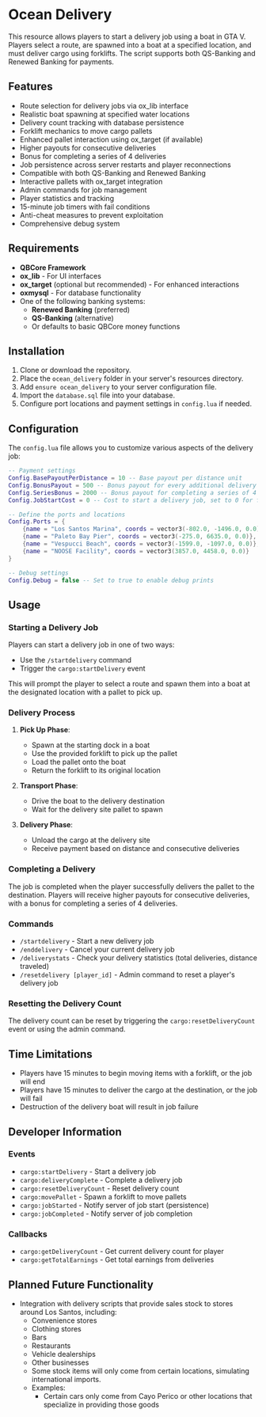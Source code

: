 # Ocean Delivery

This resource allows players to start a delivery job using a boat in GTA V. Players select a route, are spawned into a boat at a specified location, and must deliver cargo using forklifts. The script supports both QS-Banking and Renewed Banking for payments.

## Features

- Route selection for delivery jobs via ox_lib interface
- Realistic boat spawning at specified water locations
- Delivery count tracking with database persistence
- Forklift mechanics to move cargo pallets
- Enhanced pallet interaction using ox_target (if available)
- Higher payouts for consecutive deliveries
- Bonus for completing a series of 4 deliveries
- Job persistence across server restarts and player reconnections
- Compatible with both QS-Banking and Renewed Banking
- Interactive pallets with ox_target integration
- Admin commands for job management
- Player statistics and tracking
- 15-minute job timers with fail conditions
- Anti-cheat measures to prevent exploitation
- Comprehensive debug system

## Requirements

- **QBCore Framework**
- **ox_lib** - For UI interfaces
- **ox_target** (optional but recommended) - For enhanced interactions
- **oxmysql** - For database functionality
- One of the following banking systems:
  - **Renewed Banking** (preferred)
  - **QS-Banking** (alternative)
  - Or defaults to basic QBCore money functions

## Installation

1. Clone or download the repository.
2. Place the `ocean_delivery` folder in your server's resources directory.
3. Add `ensure ocean_delivery` to your server configuration file.
4. Import the `database.sql` file into your database.
5. Configure port locations and payment settings in `config.lua` if needed.

## Configuration

The `config.lua` file allows you to customize various aspects of the delivery job:

```lua
-- Payment settings
Config.BasePayoutPerDistance = 10 -- Base payout per distance unit
Config.BonusPayout = 500 -- Bonus payout for every additional delivery in a row
Config.SeriesBonus = 2000 -- Bonus payout for completing a series of 4 deliveries
Config.JobStartCost = 0 -- Cost to start a delivery job, set to 0 for free jobs

-- Define the ports and locations
Config.Ports = {
    {name = "Los Santos Marina", coords = vector3(-802.0, -1496.0, 0.0)},
    {name = "Paleto Bay Pier", coords = vector3(-275.0, 6635.0, 0.0)},
    {name = "Vespucci Beach", coords = vector3(-1599.0, -1097.0, 0.0)},
    {name = "NOOSE Facility", coords = vector3(3857.0, 4458.0, 0.0)}
}

-- Debug settings
Config.Debug = false -- Set to true to enable debug prints

```
## Usage

### Starting a Delivery Job

Players can start a delivery job in one of two ways:
- Use the `/startdelivery` command
- Trigger the `cargo:startDelivery` event

This will prompt the player to select a route and spawn them into a boat at the designated location with a pallet to pick up.

### Delivery Process

1. **Pick Up Phase**:
   - Spawn at the starting dock in a boat
   - Use the provided forklift to pick up the pallet
   - Load the pallet onto the boat
   - Return the forklift to its original location

2. **Transport Phase**:
   - Drive the boat to the delivery destination
   - Wait for the delivery site pallet to spawn

3. **Delivery Phase**: 
   - Unload the cargo at the delivery site
   - Receive payment based on distance and consecutive deliveries

### Completing a Delivery

The job is completed when the player successfully delivers the pallet to the destination. Players will receive higher payouts for consecutive deliveries, with a bonus for completing a series of 4 deliveries.

### Commands

- `/startdelivery` - Start a new delivery job
- `/enddelivery` - Cancel your current delivery job
- `/deliverystats` - Check your delivery statistics (total deliveries, distance traveled)
- `/resetdelivery [player_id]` - Admin command to reset a player's delivery job

### Resetting the Delivery Count

The delivery count can be reset by triggering the `cargo:resetDeliveryCount` event or using the admin command.

## Time Limitations

- Players have 15 minutes to begin moving items with a forklift, or the job will end
- Players have 15 minutes to deliver the cargo at the destination, or the job will fail
- Destruction of the delivery boat will result in job failure

## Developer Information

### Events

- `cargo:startDelivery` - Start a delivery job
- `cargo:deliveryComplete` - Complete a delivery job
- `cargo:resetDeliveryCount` - Reset delivery count
- `cargo:movePallet` - Spawn a forklift to move pallets
- `cargo:jobStarted` - Notify server of job start (persistence)
- `cargo:jobCompleted` - Notify server of job completion

### Callbacks

- `cargo:getDeliveryCount` - Get current delivery count for player
- `cargo:getTotalEarnings` - Get total earnings from deliveries

## Planned Future Functionality

- Integration with delivery scripts that provide sales stock to stores around Los Santos, including:
  - Convenience stores
  - Clothing stores
  - Bars
  - Restaurants
  - Vehicle dealerships
  - Other businesses
  - Some stock items will only come from certain locations, simulating international imports. 
  - Examples:
    - Certain cars only come from Cayo Perico or other locations that specialize in providing those goods
